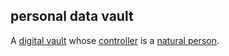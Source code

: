 ## personal data vault

<p class="c8"><span>A </span><span class="c2"><a class="c3" href="#h.cz29glapo2tg">digital vault</a></span><span>&nbsp;whose </span><span class="c2"><a class="c3" href="#h.gemoqe2m303z">controller</a></span><span>&nbsp;is a </span><span class="c2"><a class="c3" href="#h.yx4qb6dcjdvj">natural person</a></span><span class="c0">.</span></p>

